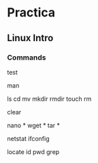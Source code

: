 # Practica

## Linux Intro

### Commands

test

man

ls
cd
mv
mkdir
rmdir
touch
rm

clear

nano *
wget *
tar *

netstat
ifconfig

locate
id
pwd
grep